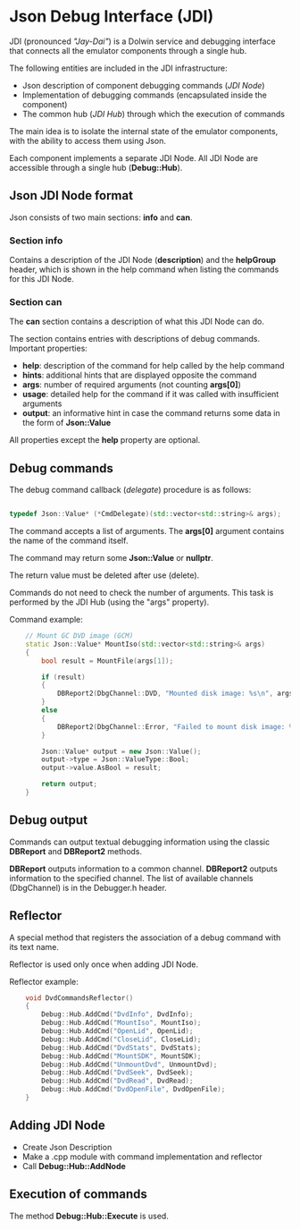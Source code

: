 # Json Debug Interface (JDI)

JDI (pronounced _"Jay-Dai"_) is a Dolwin service and debugging interface that connects all the emulator components through a single hub.

The following entities are included in the JDI infrastructure:
- Json description of component debugging commands (_JDI Node_)
- Implementation of debugging commands (encapsulated inside the component)
- The common hub (_JDI Hub_) through which the execution of commands

The main idea is to isolate the internal state of the emulator components, with the ability to access them using Json.

Each component implements a separate JDI Node. All JDI Node are accessible through a single hub (**Debug::Hub**).

## Json JDI Node format

Json consists of two main sections: **info** and **can**.

### Section info

Contains a description of the JDI Node (**description**) and the **helpGroup** header, which is shown in the help command when listing the commands for this JDI Node.

### Section can

The **can** section contains a description of what this JDI Node can do.

The section contains entries with descriptions of debug commands. Important properties:
- **help**: description of the command for help called by the help command
- **hints**: additional hints that are displayed opposite the command
- **args**: number of required arguments (not counting **args[0]**)
- **usage**: detailed help for the command if it was called with insufficient arguments
- **output**: an informative hint in case the command returns some data in the form of **Json::Value**

All properties except the **help** property are optional.

## Debug commands

The debug command callback (_delegate_) procedure is as follows:

```c++

typedef Json::Value* (*CmdDelegate)(std::vector<std::string>& args);

```

The command accepts a list of arguments. The **args[0]** argument contains the name of the command itself.

The command may return some **Json::Value** or **nullptr**.

The return value must be deleted after use (delete).

Commands do not need to check the number of arguments. This task is performed by the JDI Hub (using the "args" property).

Command example:

```c++
	// Mount GC DVD image (GCM)
	static Json::Value* MountIso(std::vector<std::string>& args)
	{
		bool result = MountFile(args[1]);

		if (result)
		{
			DBReport2(DbgChannel::DVD, "Mounted disk image: %s\n", args[1].c_str());
		}
		else
		{
			DBReport2(DbgChannel::Error, "Failed to mount disk image: %s\n", args[1].c_str());
		}

		Json::Value* output = new Json::Value();
		output->type = Json::ValueType::Bool;
		output->value.AsBool = result;

		return output;
	}
```

## Debug output

Commands can output textual debugging information using the classic **DBReport** and **DBReport2** methods.

**DBReport** outputs information to a common channel. **DBReport2** outputs information to the specified channel. The list of available channels (DbgChannel) is in the Debugger.h header.

## Reflector

A special method that registers the association of a debug command with its text name.

Reflector is used only once when adding JDI Node.

Reflector example:

```c++
	void DvdCommandsReflector()
	{
		Debug::Hub.AddCmd("DvdInfo", DvdInfo);
		Debug::Hub.AddCmd("MountIso", MountIso);
		Debug::Hub.AddCmd("OpenLid", OpenLid);
		Debug::Hub.AddCmd("CloseLid", CloseLid);
		Debug::Hub.AddCmd("DvdStats", DvdStats);
		Debug::Hub.AddCmd("MountSDK", MountSDK);
		Debug::Hub.AddCmd("UnmountDvd", UnmountDvd);
		Debug::Hub.AddCmd("DvdSeek", DvdSeek);
		Debug::Hub.AddCmd("DvdRead", DvdRead);
		Debug::Hub.AddCmd("DvdOpenFile", DvdOpenFile);
	}
```

## Adding JDI Node

- Create Json Description
- Make a .cpp module with command implementation and reflector
- Call **Debug::Hub::AddNode**

## Execution of commands

The method **Debug::Hub::Execute** is used.
